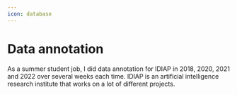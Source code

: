 ```yaml
---
icon: database
---
```

# Data annotation

As a summer student job, I did data annotation for IDIAP in 2018, 2020, 2021 and 2022 over several weeks each time. IDIAP is an artificial intelligence research institute that works on a lot of different projects.